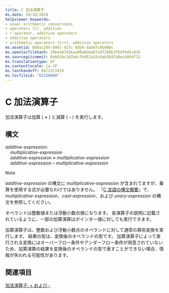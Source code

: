 ```yaml
---
title: C 加法演算子
ms.date: 10/18/2018
helpviewer_keywords:
- usual arithmetic conversions
- operators [C], addition
- + operator, additive operators
- additive operators
- arithmetic operators [C++], additive operators
ms.assetid: bb8ac205-b061-41fc-8dd4-dab87c8b900c
ms.openlocfilehash: 29bea87e56aa90a8deab7ad7280b3fbdfb45c82b
ms.sourcegitcommit: 0ab61bc3d2b6cfbd52a16c6ab2b97a8ea1864f12
ms.translationtype: HT
ms.contentlocale: ja-JP
ms.lasthandoff: 04/23/2019
ms.locfileid: "62326908"
---
```

# <a name="c-additive-operators"></a>C 加法演算子

加法演算子は加算 ( **+** ) と減算 ( **-** ) を実行します。

## <a name="syntax"></a>構文

*additive-expression*:<br/>
&nbsp;&nbsp;&nbsp;&nbsp;*multiplicative-expression*<br/>
&nbsp;&nbsp;&nbsp;&nbsp;*additive-expression* **+** *multiplicative-expression*<br/>
&nbsp;&nbsp;&nbsp;&nbsp;*additive-expression* **-** *multiplicative-expression*

> [!NOTE]
> *additive-expression* の構文に *multiplicative-expression* が含まれてますが、乗算を使用する式が必要なわけではありません。 「[C 言語の構文概要](../c-language/c-language-syntax-summary.md)」で、*multiplicative-expression*、*cast-expression*、および *unary-expression* の構文を参照してください。

オペランドは整数値または浮動小数点値になります。 各演算子の説明に記載されているように、一部の加算演算はポインター値に対しても実行できます。

加算演算子は、整数および浮動小数点のオペランドに対して通常の算術変換を実行します。 結果の型は、変換後のオペランドの型です。 加算演算子によって実行される変換にはオーバーフロー条件やアンダーフロー条件が用意されていないため、加算演算の結果を変換後のオペランドの型で表すことができない場合、情報が失われる可能性があります。

## <a name="see-also"></a>関連項目

[加法演算子: + および -](../cpp/additive-operators-plus-and.md)
